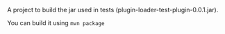 A project to build the jar used in tests (plugin-loader-test-plugin-0.0.1.jar).

You can build it using ```mvn package```
